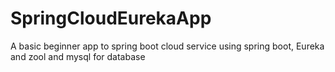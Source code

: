 # SpringCloudEurekaApp

A basic beginner app to spring boot cloud service using spring boot, Eureka and zool and mysql for database
